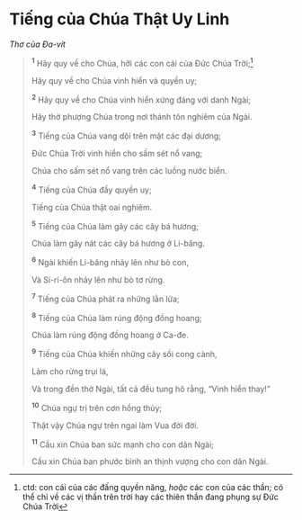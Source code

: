 # Tiếng của Chúa Thật Uy Linh

_Thơ của Ða-vít_

> <sup><b>1</b></sup> Hãy quy về cho Chúa, hỡi các con cái của Ðức Chúa Trời;[^1-d5474ceb-3ac3-496e-acdc-1da5ffee3371]
>
> Hãy quy về cho Chúa vinh hiển và quyền uy;
>
> <sup><b>2</b></sup> Hãy quy về cho Chúa vinh hiển xứng đáng với danh Ngài;
>
> Hãy thờ phượng Chúa trong nơi thánh tôn nghiêm của Ngài.
>
> <sup><b>3</b></sup> Tiếng của Chúa vang dội trên mặt các đại dương;
>
> Ðức Chúa Trời vinh hiển cho sấm sét nổ vang;
>
> Chúa cho sấm sét nổ vang trên các luồng nước biển.
>
> <sup><b>4</b></sup> Tiếng của Chúa đầy quyền uy;
>
> Tiếng của Chúa thật oai nghiêm.
>
> <sup><b>5</b></sup> Tiếng của Chúa làm gãy các cây bá hương;
>
> Chúa làm gãy nát các cây bá hương ở Li-băng.
>
> <sup><b>6</b></sup> Ngài khiến Li-băng nhảy lên như bò con,
>
> Và Si-ri-ôn nhảy lên như bò tơ rừng.
>
> <sup><b>7</b></sup> Tiếng của Chúa phát ra những lằn lửa;
>
> <sup><b>8</b></sup> Tiếng của Chúa làm rúng động đồng hoang;
>
> Chúa làm rúng động đồng hoang ở Ca-đe.
>
> <sup><b>9</b></sup> Tiếng của Chúa khiến những cây sồi cong cành,
>
> Làm cho rừng trụi lá,
>
> Và trong đền thờ Ngài, tất cả đều tung hô rằng, “Vinh hiển thay!”
>
> <sup><b>10</b></sup> Chúa ngự trị trên cơn hồng thủy;
>
> Thật vậy Chúa ngự trên ngai làm Vua đời đời.
>
> <sup><b>11</b></sup> Cầu xin Chúa ban sức mạnh cho con dân Ngài;
>
> Cầu xin Chúa ban phước bình an thịnh vượng cho con dân Ngài.

[^1-d5474ceb-3ac3-496e-acdc-1da5ffee3371]: ctd: con cái của các đấng quyền năng, _hoặc_ các con của các thần; có thể chỉ về các vị thần trên trời hay các thiên thần đang phụng sự Ðức Chúa Trời

